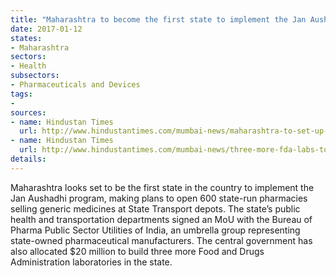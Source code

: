 ```yaml
---
title: "Maharashtra to become the first state to implement the Jan Aushadhi program"
date: 2017-01-12
states:
- Maharashtra
sectors:
- Health
subsectors:
- Pharmaceuticals and Devices
tags:
- 
sources:
- name: Hindustan Times
  url: http://www.hindustantimes.com/mumbai-news/maharashtra-to-set-up-medical-stores-at-600-state-transport-bus-depots/story-oah0IFa7Aw0p5fwT0F1HGO.html
- name: Hindustan Times
  url: http://www.hindustantimes.com/mumbai-news/three-more-fda-labs-to-come-up-in-maharashtra/story-W9bqCV9F8vaOPpFOObK2UO.html
details:
---
```


Maharashtra looks set to be the first state in the country to implement the Jan Aushadhi program, making plans to open 600 state-run pharmacies selling generic medicines at State Transport depots. The state’s public health and transportation departments signed an MoU with the Bureau of Pharma Public Sector Utilities of India, an umbrella group representing state-owned pharmaceutical manufacturers. The central government has also allocated $20 million to build three more Food and Drugs Administration laboratories in the state.
